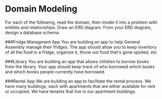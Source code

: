 # Domain Modeling

For each of the following, read the domain, then model it into a problem with entities and relationships. Draw an ERD diagram. From your ERD diagram, design a database schema.

###Fridge Managment App
You are building an app to help General Assembly manage their fridges. The app should allow you to keep inventory of all the food in a fridge, organize it, throw out food that's gone spoiled, etc

###Library
You are building an app that allows children to borrow books from the library. Your app should keep track of who borrowed which books and which books people currently have borrowed.

###Rental App
We are building an app to facilitate the rental process. We have many buildings, each with apartments that are either available for rent or occupied. We have tenants that live in our apartment buildings.
